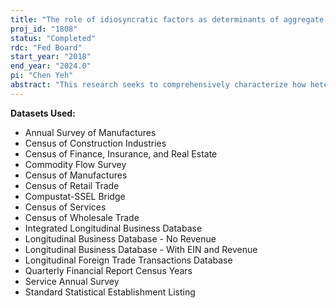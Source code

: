 ```yaml
---
title: "The role of idiosyncratic factors as determinants of aggregate outcomes"
proj_id: "1808"
status: "Completed"
rdc: "Fed Board"
start_year: "2018"
end_year: "2024.0"
pi: "Chen Yeh"
abstract: "This research seeks to comprehensively characterize how heterogeneity and idiosyncratic shocks at the firm and regional levels affect aggregate outcomes. Specifically, we are interested in describing how microeconomic forces shape aggregate outcomes through the dynamic behavior of firms. Recent contributions have shown that macroeconomic outcomes are disproportionately affected by specific categories of firms and/or regions. However, aggregate data masks this rich level of heterogeneity. Thus, we use microdata from the Economic Censuses, Longitudinal Business Database, Standard Statistical Establishment List, and Annual Survey of Manufactures to uncover the heterogeneity in aggregate outcomes at the firm and regional level, and to demonstrate its importance for the aggregate economy. In particular, we will document the extent of heterogeneity across plants and firms, and locations in the U.S. economy along several dimensions, including firm creation and growth, and produce several statistical estimates of the contribution of firm- and location-specific factors to the business cycle, labor market fluctuations, secular trends in market power, and business dynamism."
---
```


**Datasets Used:**

  - Annual Survey of Manufactures 
  - Census of Construction Industries 
  - Census of Finance, Insurance, and Real Estate 
  - Commodity Flow Survey 
  - Census of Manufactures 
  - Census of Retail Trade 
  - Compustat-SSEL Bridge 
  - Census of Services 
  - Census of Wholesale Trade 
  - Integrated Longitudinal Business Database 
  - Longitudinal Business Database - No Revenue 
  - Longitudinal Business Database - With EIN and Revenue 
  - Longitudinal Foreign Trade Transactions Database 
  - Quarterly Financial Report Census Years 
  - Service Annual Survey 
  - Standard Statistical Establishment Listing 

